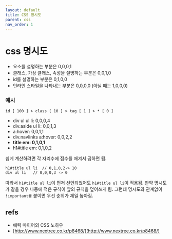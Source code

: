 ```yaml
---
layout: default
title: CSS 명시도
parent: css
nav_order: 1
---
```


# css 명시도

* 요소를 설명하는 부분은 0,0,0,1
* 클래스, 가상 클래스, 속성을 설명하는 부분은 0,0,1,0
* id를 설명하는 부분은 0,1,0,0
* 인라인 스타일을 나타내는 부분은 0,0,0,0 \(아닐 때는 1,0,0,0\)

### 예시

```text
id [ 100 ] > class [ 10 ] > tag [ 1 ] > * [ 0 ]
```

* div ul ul li: 0,0,0,4
* div.aside ul li: 0,0,1,3
* a:hover: 0,0,1,1
* div.navlinks a:hover: 0,0,2,2
* **title em: 0,1,0,1**
* h1\#title em: 0,1,0,2

쉽게 계산하려면 각 자리수에 점수를 매겨서 곱하면 됨.

```text
h1#title ul li  // 0,1,0,2-> 10
div ul li   // 0,0,0,3 -> 0
```

따라서 `h1#title ul li`이 먼저 선언되었어도 `h1#title ul li`이 적용됨. 만약 명시도가 같을 경우 나중에 적은 규칙이 앞의 규칙을 덮어쓰게 됨. 그런데 명시도와 관계없이 `!important를` 붙이면 우선 순위가 제일 높아짐.

## refs

* 에릭 마이어의 CSS 노하우
* [http://www.nextree.co.kr/p8468/](http://www.nextree.co.kr/p8468/)

